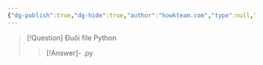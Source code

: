 ```yaml
---
{"dg-publish":true,"dg-hide":true,"author":"howkteam.com","type":null,"genre":null,"word-count":null,"tags":["python","kteam","basic"],"title":"03. Cách chạy chương trình Python","permalink":"/du-an/hoc-python/03-cach-chay-chuong-trinh-python/","hide":true,"dgPassFrontmatter":true}
---
```



> [!Question] Đuôi file Python 
>> [!Answer]-
>> .py <!--SR:!2023-08-30,3,250-->